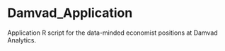 # Damvad_Application
Application R script for the data-minded economist positions at Damvad Analytics.
